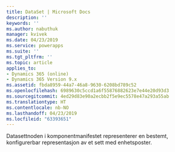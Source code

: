 ```yaml
---
title: DataSet | Microsoft Docs
description: ''
keywords: ''
ms.author: nabuthuk
manager: kvivek
ms.date: 04/23/2019
ms.service: powerapps
ms.suite: ''
ms.tgt_pltfrm: ''
ms.topic: article
applies_to:
- Dynamics 365 (online)
- Dynamics 365 Version 9.x
ms.assetid: fbda8959-44a7-46a8-9630-6208bd789c52
ms.openlocfilehash: 6989630c5ccd1a6f55876882623e7e44e20d93d3
ms.sourcegitcommit: 4ed29d83e90a2ecbb2f5e9ec5578e47a293a55ab
ms.translationtype: HT
ms.contentlocale: nb-NO
ms.lasthandoff: 04/23/2019
ms.locfileid: "63393651"
---
```

Datasettnoden i komponentmanifestet representerer en bestemt, konfigurerbar representasjon av et sett med enhetsposter. 
